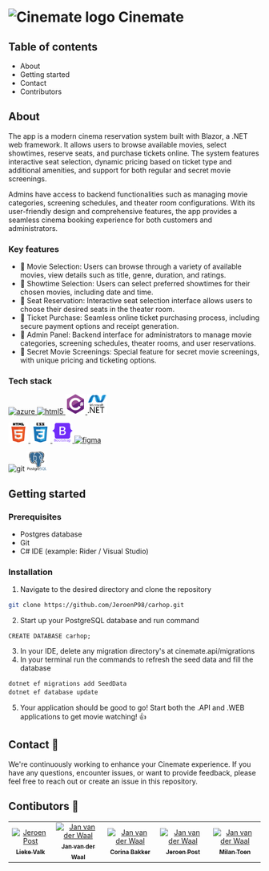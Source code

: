 # ![Cinemate logo](https://github.com/LiekeValkBlink/Cinemate/blob/main/Cinemate.Web/wwwroot/images/cinemate-favicon.svg) Cinemate 

## Table of contents
* About
* Getting started
* Contact
* Contributors

## About
The app is a modern cinema reservation system built with Blazor, a .NET web framework. 
It allows users to browse available movies, select showtimes, reserve seats, and purchase tickets online. 
The system features interactive seat selection, dynamic pricing based on ticket type and additional amenities, and support for both regular and secret movie screenings. 

Admins have access to backend functionalities such as managing movie categories, screening schedules, and theater room configurations. 
With its user-friendly design and comprehensive features, the app provides a seamless cinema booking experience for both customers and administrators.

### Key features
* :movie_camera: Movie Selection: Users can browse through a variety of available movies, view details such as title, genre, duration, and ratings.
* :movie_camera: Showtime Selection: Users can select preferred showtimes for their chosen movies, including date and time.
* :movie_camera: Seat Reservation: Interactive seat selection interface allows users to choose their desired seats in the theater room.
* :movie_camera: Ticket Purchase: Seamless online ticket purchasing process, including secure payment options and receipt generation.
* :movie_camera: Admin Panel: Backend interface for administrators to manage movie categories, screening schedules, theater rooms, and user reservations.
* :movie_camera: Secret Movie Screenings: Special feature for secret movie screenings, with unique pricing and ticketing options.

### Tech stack
<p align="left"> 

<a href="https://azure.microsoft.com/en-in/" target="_blank" rel="noreferrer"> <img src="https://www.vectorlogo.zone/logos/microsoft_azure/microsoft_azure-icon.svg" alt="azure" width="40" height="40"/> </a> 
<a href="https://dotnet.microsoft.com/en-us/apps/aspnet/web-apps/blazor" target="_blank" rel="noreferrer"> <img src="https://seeklogo.com/images/B/blazor-logo-B6B0844B72-seeklogo.com.png" alt="html5" width="40" height="40"/> </a> 
<a href="https://www.w3schools.com/cs/" target="_blank" rel="noreferrer"> <img src="https://raw.githubusercontent.com/devicons/devicon/master/icons/csharp/csharp-original.svg" alt="csharp" width="40" height="40"/> </a> 
<a href="https://dotnet.microsoft.com/" target="_blank" rel="noreferrer"> <img src="https://raw.githubusercontent.com/devicons/devicon/master/icons/dot-net/dot-net-original-wordmark.svg" alt="dotnet" width="40" height="40"/> </a> 
</p>
<p align="left"> 
<a href="https://www.w3.org/html/" target="_blank" rel="noreferrer"> <img src="https://raw.githubusercontent.com/devicons/devicon/master/icons/html5/html5-original-wordmark.svg" alt="html5" width="40" height="40"/> </a> 
<a href="https://www.w3schools.com/css/" target="_blank" rel="noreferrer"> <img src="https://raw.githubusercontent.com/devicons/devicon/master/icons/css3/css3-original-wordmark.svg" alt="css3" width="40" height="40"/> </a>
<a href="https://getbootstrap.com" target="_blank" rel="noreferrer"> <img src="https://raw.githubusercontent.com/devicons/devicon/master/icons/bootstrap/bootstrap-plain-wordmark.svg" alt="bootstrap" width="40" height="40"/> </a> 
<a href="https://www.figma.com/" target="_blank" rel="noreferrer"> <img src="https://www.vectorlogo.zone/logos/figma/figma-icon.svg" alt="figma" width="40" height="40"/> </a> 
</p>
<img src="https://www.vectorlogo.zone/logos/git-scm/git-scm-icon.svg" alt="git" width="40" height="40"/> </a> 
<a href="https://www.postgresql.org" target="_blank" rel="noreferrer"> <img src="https://raw.githubusercontent.com/devicons/devicon/master/icons/postgresql/postgresql-original-wordmark.svg" alt="postgresql" width="40" height="40"/> </a> 


## Getting started

### Prerequisites
* Postgres database
* Git
* C# IDE (example: Rider / Visual Studio)

### Installation
1. Navigate to the desired directory and clone the repository
```bash
git clone https://github.com/JeroenP98/carhop.git
```

2. Start up your PostgreSQL database and run command
```postgresql
CREATE DATABASE carhop;
```

3. In your IDE, delete any migration directory's at cinemate.api/migrations
4. In your terminal run the commands to refresh the seed data and fill the database
```bash
dotnet ef migrations add SeedData
dotnet ef database update
```
5. Your application should be good to go! Start both the .API and .WEB applications to get movie watching! :thumbsup:

## Contact :email:
We're continuously working to enhance your Cinemate experience. If you have any questions, encounter issues, or want to provide feedback, please feel free to reach out or create an issue in this repository.


## Contibutors :handshake:
<table>
  <tr>
    <td align="center"><a href="https://github.com/LiekeValkBlink"><img src="https://avatars.githubusercontent.com/u/126764966?v=4" width="100px;" alt="Jeroen Post"/><br /><sub><b>Lieke Valk</b></sub></a><br /></td>
    <td align="center"><a href="https://github.com/Janvanderwaal"><img src="https://avatars.githubusercontent.com/u/63095898?v=4" width="100px;" alt="Jan van der Waal"/><br /><sub><b>Jan van der Waal</b></sub></a><br /></td>
    <td align="center"><a href="https://github.com/CorbaDesign"><img src="https://avatars.githubusercontent.com/u/97983491?v=4" width="100px;" alt="Jan van der Waal"/><br /><sub><b>Corina Bakker</b></sub></a><br /></td>
    <td align="center"><a href="https://github.com/JeroenP98"><img src="https://avatars.githubusercontent.com/u/104794195?v=4" width="100px;" alt="Jan van der Waal"/><br /><sub><b>Jeroen Post</b></sub></a><br /></td>
    <td align="center"><a href="https://github.com/LordNuget"><img src="https://avatars.githubusercontent.com/u/67593584?v=4" width="100px;" alt="Jan van der Waal"/><br /><sub><b>Milan Toen</b></sub></a><br /></td>
    </tr>
</table>
